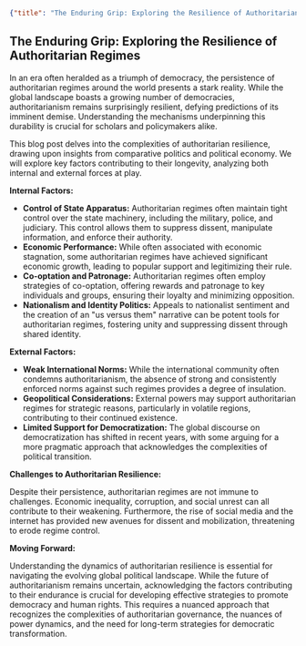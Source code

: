 ```json
{"title": "The Enduring Grip: Exploring the Resilience of Authoritarian Regimes", "date": "2023-10-26", "tags": ["authoritarianism", "political science", "comparative politics", "political economy", "regime stability"], "draft": false}
```

## The Enduring Grip: Exploring the Resilience of Authoritarian Regimes

In an era often heralded as a triumph of democracy, the persistence of authoritarian regimes around the world presents a stark reality. While the global landscape boasts a growing number of democracies, authoritarianism remains surprisingly resilient, defying predictions of its imminent demise. Understanding the mechanisms underpinning this durability is crucial for scholars and policymakers alike. 

This blog post delves into the complexities of authoritarian resilience, drawing upon insights from comparative politics and political economy. We will explore key factors contributing to their longevity, analyzing both internal and external forces at play. 

**Internal Factors:**

* **Control of State Apparatus:** Authoritarian regimes often maintain tight control over the state machinery, including the military, police, and judiciary. This control allows them to suppress dissent, manipulate information, and enforce their authority. 
* **Economic Performance:** While often associated with economic stagnation, some authoritarian regimes have achieved significant economic growth, leading to popular support and legitimizing their rule. 
* **Co-optation and Patronage:**  Authoritarian regimes often employ strategies of co-optation, offering rewards and patronage to key individuals and groups, ensuring their loyalty and minimizing opposition.
* **Nationalism and Identity Politics:**  Appeals to nationalist sentiment and the creation of an "us versus them" narrative can be potent tools for authoritarian regimes, fostering unity and suppressing dissent through shared identity. 

**External Factors:**

* **Weak International Norms:** While the international community often condemns authoritarianism, the absence of strong and consistently enforced norms against such regimes provides a degree of insulation. 
* **Geopolitical Considerations:**  External powers may support authoritarian regimes for strategic reasons, particularly in volatile regions, contributing to their continued existence.
* **Limited Support for Democratization:** The global discourse on democratization has shifted in recent years, with some arguing for a more pragmatic approach that acknowledges the complexities of political transition.

**Challenges to Authoritarian Resilience:**

Despite their persistence, authoritarian regimes are not immune to challenges. Economic inequality, corruption, and social unrest can all contribute to their weakening. Furthermore, the rise of social media and the internet has provided new avenues for dissent and mobilization, threatening to erode regime control. 

**Moving Forward:**

Understanding the dynamics of authoritarian resilience is essential for navigating the evolving global political landscape. While the future of authoritarianism remains uncertain, acknowledging the factors contributing to their endurance is crucial for developing effective strategies to promote democracy and human rights. This requires a nuanced approach that recognizes the complexities of authoritarian governance, the nuances of power dynamics, and the need for long-term strategies for democratic transformation. 
